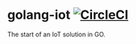 # golang-iot [![CircleCI](https://circleci.com/gh/jacob-ebey/golang-iot.svg?style=svg)](https://circleci.com/gh/jacob-ebey/golang-iot)
The start of an IoT solution in GO.
